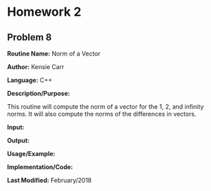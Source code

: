 # Homework 2
## Problem 8
**Routine Name:**           Norm of a Vector

**Author:** Kensie Carr

**Language:** C++

**Description/Purpose:** 

This routine will compute the norm of a vector for the 1, 2, and infinity norms. It will also compute the norms of the differences in vectors. 

**Input:**


**Output:** 


**Usage/Example:**


**Implementation/Code:** 

**Last Modified:** February/2018